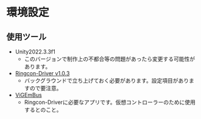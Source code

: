 # 環境設定
## 使用ツール
 - Unity2022.3.3f1
   - このバージョンで制作上の不都合等の問題があったら変更する可能性があります。
 - [Ringcon-Driver v1.0.3](https://github.com/ringrunnermg/Ringcon-Driver/releases)
   - バックグラウンドで立ち上げておく必要があります。設定項目がありますので要注意。
 - [ViGEmBus](https://github.com/ViGEm/ViGEmBus/releases)
   - Ringcon-Driverに必要なアプリです。仮想コントローラーのために使用するとのこと。

